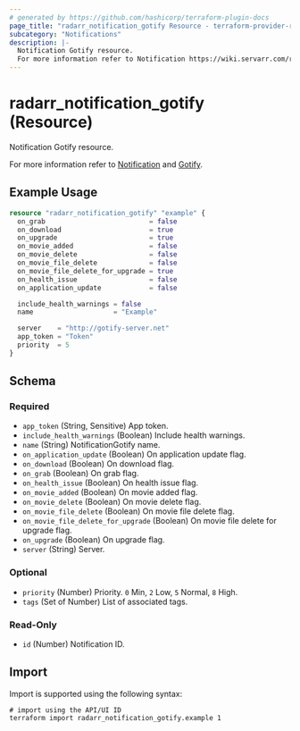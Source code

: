```yaml
---
# generated by https://github.com/hashicorp/terraform-plugin-docs
page_title: "radarr_notification_gotify Resource - terraform-provider-radarr"
subcategory: "Notifications"
description: |-
  Notification Gotify resource.
  For more information refer to Notification https://wiki.servarr.com/radarr/settings#connect and Gotify https://wiki.servarr.com/radarr/supported#gotify.
---
```


# radarr_notification_gotify (Resource)

<!-- subcategory:Notifications -->Notification Gotify resource.
For more information refer to [Notification](https://wiki.servarr.com/radarr/settings#connect) and [Gotify](https://wiki.servarr.com/radarr/supported#gotify).

## Example Usage

```terraform
resource "radarr_notification_gotify" "example" {
  on_grab                          = false
  on_download                      = true
  on_upgrade                       = true
  on_movie_added                   = false
  on_movie_delete                  = false
  on_movie_file_delete             = false
  on_movie_file_delete_for_upgrade = true
  on_health_issue                  = false
  on_application_update            = false

  include_health_warnings = false
  name                    = "Example"

  server    = "http://gotify-server.net"
  app_token = "Token"
  priority  = 5
}
```

<!-- schema generated by tfplugindocs -->
## Schema

### Required

- `app_token` (String, Sensitive) App token.
- `include_health_warnings` (Boolean) Include health warnings.
- `name` (String) NotificationGotify name.
- `on_application_update` (Boolean) On application update flag.
- `on_download` (Boolean) On download flag.
- `on_grab` (Boolean) On grab flag.
- `on_health_issue` (Boolean) On health issue flag.
- `on_movie_added` (Boolean) On movie added flag.
- `on_movie_delete` (Boolean) On movie delete flag.
- `on_movie_file_delete` (Boolean) On movie file delete flag.
- `on_movie_file_delete_for_upgrade` (Boolean) On movie file delete for upgrade flag.
- `on_upgrade` (Boolean) On upgrade flag.
- `server` (String) Server.

### Optional

- `priority` (Number) Priority. `0` Min, `2` Low, `5` Normal, `8` High.
- `tags` (Set of Number) List of associated tags.

### Read-Only

- `id` (Number) Notification ID.

## Import

Import is supported using the following syntax:

```shell
# import using the API/UI ID
terraform import radarr_notification_gotify.example 1
```

